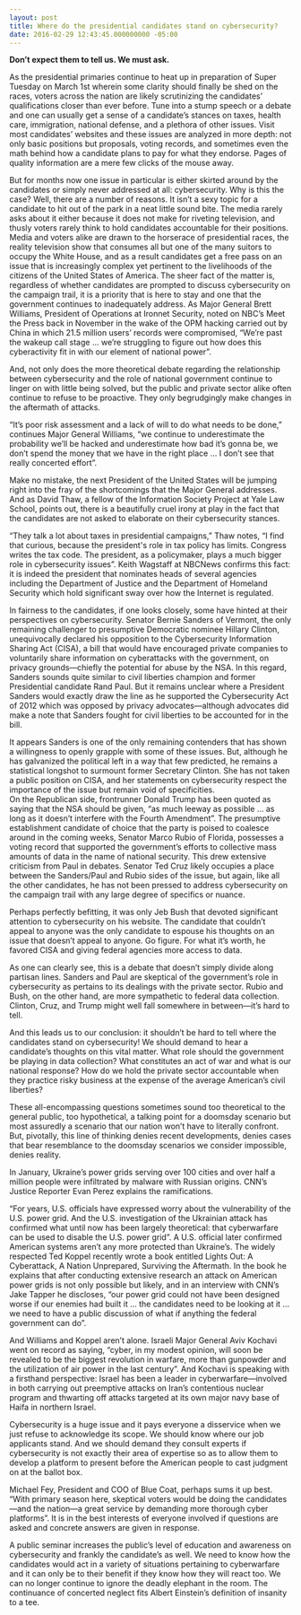 ```yaml
---
layout: post
title: Where do the presidential candidates stand on cybersecurity?
date: 2016-02-29 12:43:45.000000000 -05:00
---
```

**Don’t expect them to tell us. We must ask.**

As the presidential primaries continue to heat up in preparation of Super Tuesday on March 1st wherein some clarity should finally be shed on the races, voters across the nation are likely scrutinizing the candidates’ qualifications closer than ever before. Tune into a stump speech or a debate and one can usually get a sense of a candidate’s stances on taxes, health care, immigration, national defense, and a plethora of other issues. Visit most candidates’ websites and these issues are analyzed in more depth: not only basic positions but proposals, voting records, and sometimes even the math behind how a candidate plans to pay for what they endorse. Pages of quality information are a mere few clicks of the mouse away.

But for months now one issue in particular is either skirted around by the candidates or simply never addressed at all: cybersecurity. Why is this the case? Well, there are a number of reasons. It isn’t a sexy topic for a candidate to hit out of the park in a neat little sound bite. The media rarely asks about it either because it does not make for riveting television, and thusly voters rarely think to hold candidates accountable for their positions. Media and voters alike are drawn to the horserace of presidential races, the reality television show that consumes all but one of the many suitors to occupy the White House, and as a result candidates get a free pass on an issue that is increasingly complex yet pertinent to the livelihoods of the citizens of the United States of America. 
The sheer fact of the matter is, regardless of whether candidates are prompted to discuss cybersecurity on the campaign trail, it is a priority that is here to stay and one that the government continues to inadequately address. As Major General Brett Williams, President of Operations at Ironnet Security, noted on NBC’s Meet the Press back in November in the wake of the OPM hacking carried out by China in which 21.5 million users’ records were compromised, “We’re past the wakeup call stage … we’re struggling to figure out how does this cyberactivity fit in with our element of national power”. 

And, not only does the more theoretical debate regarding the relationship between cybersecurity and the role of national government continue to linger on with little being solved, but the public and private sector alike often continue to refuse to be proactive. They only begrudgingly make changes in the aftermath of attacks.

“It’s poor risk assessment and a lack of will to do what needs to be done,” continues Major General Williams, “we continue to underestimate the probability we’ll be hacked and underestimate how bad it’s gonna be, we don’t spend the money that we have in the right place … I don’t see that really concerted effort”. 

Make no mistake, the next President of the United States will be jumping right into the fray of the shortcomings that the Major General addresses. And as David Thaw, a fellow of the Information Society Project at Yale Law School, points out, there is a beautifully cruel irony at play in the fact that the candidates are not asked to elaborate on their cybersecurity stances.

“They talk a lot about taxes in presidential campaigns,” Thaw notes, “I find that curious, because the president's role in tax policy has limits. Congress writes the tax code. The president, as a policymaker, plays a much bigger role in cybersecurity issues”. Keith Wagstaff at NBCNews confirms this fact: it is indeed the president that nominates heads of several agencies including the Department of Justice and the Department of Homeland Security which hold significant sway over how the Internet is regulated.  

In fairness to the candidates, if one looks closely, some have hinted at their perspectives on cybersecurity. Senator Bernie Sanders of Vermont, the only remaining challenger to presumptive Democratic nominee Hillary Clinton, unequivocally declared his opposition to the Cybersecurity Information Sharing Act (CISA), a bill that would have encouraged private companies to voluntarily share information on cyberattacks with the government, on privacy grounds—chiefly the potential for abuse by the NSA. In this regard, Sanders sounds quite similar to civil liberties champion and former Presidential candidate Rand Paul. But it remains unclear where a President Sanders would exactly draw the line as he supported the Cybersecurity Act of 2012 which was opposed by privacy advocates—although advocates did make a note that Sanders fought for civil liberties to be accounted for in the bill.  

It appears Sanders is one of the only remaining contenders that has shown a willingness to openly grapple with some of these issues. But, although he has galvanized the political left in a way that few predicted, he remains a statistical longshot to surmount former Secretary Clinton. She has not taken a public position on CISA, and her statements on cybersecurity respect the importance of the issue but remain void of specificities.  
On the Republican side, frontrunner Donald Trump has been quoted as saying that the NSA should be given, “as much leeway as possible … as long as it doesn’t interfere with the Fourth Amendment”.  The presumptive establishment candidate of choice that the party is poised to coalesce around in the coming weeks, Senator Marco Rubio of Florida, possesses a voting record that supported the government’s efforts to collective mass amounts of data in the name of national security. This drew extensive criticism from Paul in debates. Senator Ted Cruz likely occupies a place between the Sanders/Paul and Rubio sides of the issue, but again, like all the other candidates, he has not been pressed to address cybersecurity on the campaign trail with any large degree of specifics or nuance. 

Perhaps perfectly befitting, it was only Jeb Bush that devoted significant attention to cybersecurity on his website. The candidate that couldn’t appeal to anyone was the only candidate to espouse his thoughts on an issue that doesn’t appeal to anyone. Go figure. For what it’s worth, he favored CISA and giving federal agencies more access to data.  

As one can clearly see, this is a debate that doesn’t simply divide along partisan lines. Sanders and Paul are skeptical of the government’s role in cybersecurity as pertains to its dealings with the private sector. Rubio and Bush, on the other hand, are more sympathetic to federal data collection. Clinton, Cruz, and Trump might well fall somewhere in between—it’s hard to tell.

And this leads us to our conclusion: it shouldn’t be hard to tell where the candidates stand on cybersecurity! We should demand to hear a candidate’s thoughts on this vital matter. What role should the government be playing in data collection? What constitutes an act of war and what is our national response?  How do we hold the private sector accountable when they practice risky business at the expense of the average American’s civil liberties?

These all-encompassing questions sometimes sound too theoretical to the general public, too hypothetical, a talking point for a doomsday scenario but most assuredly a scenario that our nation won’t have to literally confront. But, pivotally, this line of thinking denies recent developments, denies cases that bear resemblance to the doomsday scenarios we consider impossible, denies reality.

In January, Ukraine’s power grids serving over 100 cities and over half a million people were infiltrated by malware with Russian origins. CNN’s Justice Reporter Evan Perez explains the ramifications. 

“For years, U.S. officials have expressed worry about the vulnerability of the U.S. power grid. And the U.S. investigation of the Ukrainian attack has confirmed what until now has been largely theoretical: that cyberwarfare can be used to disable the U.S. power grid”. A U.S. official later confirmed American systems aren’t any more protected than Ukraine’s. 
The widely respected Ted Koppel recently wrote a book entitled Lights Out: A Cyberattack, A Nation Unprepared, Surviving the Aftermath. In the book he explains that after conducting extensive research an attack on American power grids is not only possible but likely, and in an interview with CNN’s Jake Tapper he discloses, “our power grid could not have been designed worse if our enemies had built it … the candidates need to be looking at it … we need to have a public discussion of what if anything the federal government can do”. 

And Williams and Koppel aren’t alone. Israeli Major General Aviv Kochavi went on record as saying, “cyber, in my modest opinion, will soon be revealed to be the biggest revolution in warfare, more than gunpowder and the utilization of air power in the last century”. And Kochavi is speaking with a firsthand perspective: Israel has been a leader in cyberwarfare—involved in both carrying out preemptive attacks on Iran’s contentious nuclear program and thwarting off attacks targeted at its own major navy base of Haifa in northern Israel. 

Cybersecurity is a huge issue and it pays everyone a disservice when we just refuse to acknowledge its scope. We should know where our job applicants stand. And we should demand they consult experts if cybersecurity is not exactly their area of expertise so as to allow them to develop a platform to present before the American people to cast judgment on at the ballot box.

Michael Fey, President and COO of Blue Coat, perhaps sums it up best. “With primary season here, skeptical voters would be doing the candidates—and the nation—a great service by demanding more thorough cyber platforms”.  It is in the best interests of everyone involved if questions are asked and concrete answers are given in response. 

A public seminar increases the public’s level of education and awareness on cybersecurity and frankly the candidate’s as well. We need to know how the candidates would act in a variety of situations pertaining to cyberwarfare and it can only be to their benefit if they know how they will react too. We can no longer continue to ignore the deadly elephant in the room. The continuance of concerted neglect fits Albert Einstein’s definition of insanity to a tee. 
 
        
